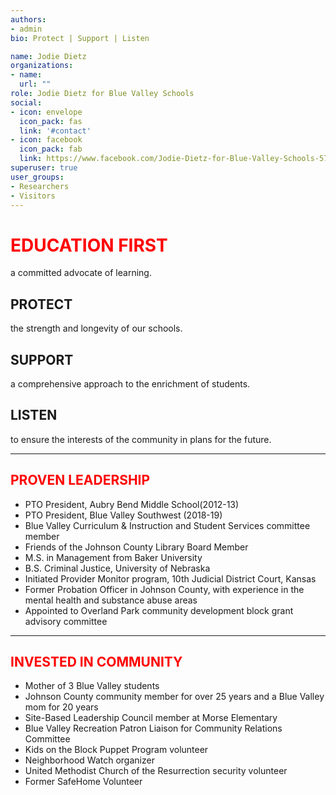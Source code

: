 ```yaml
---
authors:
- admin
bio: Protect | Support | Listen

name: Jodie Dietz
organizations:
- name: 
  url: ""
role: Jodie Dietz for Blue Valley Schools
social:
- icon: envelope
  icon_pack: fas
  link: '#contact'
- icon: facebook
  icon_pack: fab
  link: https://www.facebook.com/Jodie-Dietz-for-Blue-Valley-Schools-577810405962585/
superuser: true
user_groups:
- Researchers
- Visitors
---
```


# <span style="color:red">**EDUCATION FIRST**</span>
a committed advocate of learning.

## **PROTECT**
the strength and longevity of our schools.

## **SUPPORT**
a comprehensive approach to the enrichment of students.

## **LISTEN**
to ensure the interests of the community
in plans for the future.

***

## <span style="color:red">**PROVEN LEADERSHIP**</span>
* PTO President, Aubry Bend Middle School(2012-13)
* PTO President, Blue Valley Southwest (2018-19)
* Blue Valley Curriculum & Instruction and Student Services committee member
* Friends of the Johnson County Library Board Member
* M.S. in Management from Baker University
* B.S. Criminal Justice, University of Nebraska
* Initiated Provider Monitor program, 10th Judicial District Court, Kansas
* Former Probation Officer in Johnson County, with experience in the mental health and substance abuse areas
* Appointed to Overland Park community development block grant advisory committee


***

## <span style="color:red">**INVESTED IN COMMUNITY**</span>

* Mother of 3 Blue Valley students
* Johnson County community member for over 25 years and a Blue Valley mom for 20 years
* Site-Based Leadership Council member at Morse Elementary
* Blue Valley Recreation Patron Liaison for Community Relations Committee
* Kids on the Block Puppet Program volunteer
* Neighborhood Watch organizer
* United Methodist Church of the Resurrection security volunteer
* Former SafeHome Volunteer